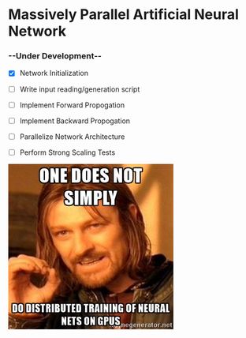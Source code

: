 # Massively Parallel Artificial Neural Network

### --Under Development--

- [X] Network Initialization
- [ ] Write input reading/generation script
- [ ] Implement Forward Propogation
- [ ] Implement Backward Propogation
- [ ] Parallelize Network Architecture
- [ ] Perform Strong Scaling Tests


![alt text](nnmeme.jpg)

